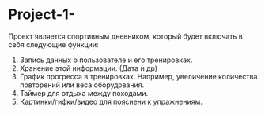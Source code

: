 # Project-1-
Проект является спортивным дневником, который будет включать в себя следующие функции:
1. Запись данных о пользователе и его тренировках.
2. Хранение этой информации. (Дата и др)
3. График прогресса в тренировках. Например, увеличение количества повторений или веса оборудования.
4. Таймер для отдыха между походами.
5. Картинки/гифки/видео для пояснени к упражнениям.
